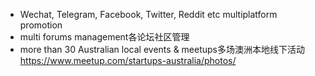 - Wechat, Telegram, Facebook, Twitter, Reddit etc multiplatform promotion
- multi forums management各论坛社区管理
- more than 30 Australian local events & meetups多场澳洲本地线下活动 https://www.meetup.com/startups-australia/photos/
